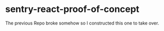 # sentry-react-proof-of-concept
 The previous Repo broke somehow so I constructed this one to take over.

